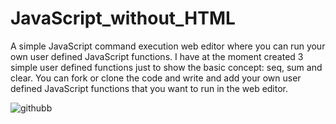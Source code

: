 # JavaScript_without_HTML
A simple JavaScript command execution web editor where you can run your own user defined JavaScript functions. I have at the moment created 3 simple user defined functions just to show the basic concept: seq, sum and clear. You can fork or clone the code and write and add your own user defined JavaScript functions that you want to run in the web editor.        

![githubb](https://user-images.githubusercontent.com/48676920/63594866-ded99800-c5b7-11e9-8295-8d697fed03d8.JPG)
